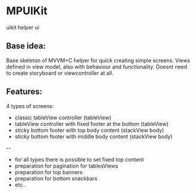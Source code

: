 # MPUIKit
uikit helper ui 

Base idea:
-
Base skeleton of MVVM+C helper for quick creating simple screens. 
Views defined in view model, also with behaviour and functionality. 
Doesnt need to create storyboard or viewcontroller at all. 

Features:
-
4 types of screens: 
- classic tableView controller (tableView)
- tableView controller with fixed footer at the bottom (tableView)
- sticky bottom footer with top body content (stackView body)
- sticky bottom footer with middle body content (stackView body)

--
- for all types there is possible to set fixed top content
- preparation for pagination for tablesViews
- preparation for top banners
- preparation for bottom snackbars
- etc..
